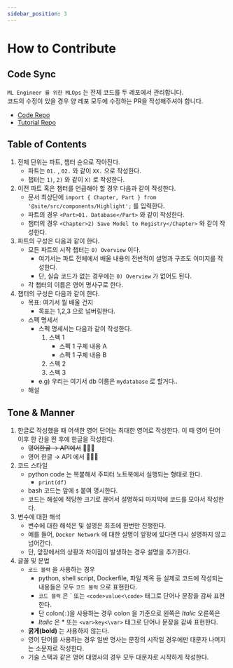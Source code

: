 ```yaml
---
sidebar_position: 3
---
```



# How to Contribute

## Code Sync
`ML Engineer 를 위한 MLOps` 는 전체 코드를 두 레포에서 관리합니다.  
코드의 수정이 있을 경우 양 레포 모두에 수정하는 PR을 작성해주셔야 합니다.
- [Code Repo](https://github.com/mlops-for-mle/mlops-for-mle)
- [Tutorial Repo](https://github.com/mlops-for-mle/tutorial)


## Table of Contents
1. 전체 단위는 파트, 챕터 순으로 작아진다.
    - 파트는 `01.` , `02.` 와 같이 `XX.` 으로 작성한다.
    - 챕터는 `1)`, `2)` 와 같이 `X)` 로 작성한다.
2. 이전 파트 혹은 챕터를 언급해야 할 경우 다음과 같이 작성한다.
    - 문서 최상단에 `import { Chapter, Part } from '@site/src/components/Highlight';` 를 입력한다.
    - 파트의 경우 `<Part>01. Database</Part>` 와 같이 작성한다.
    - 챕터의 경우 `<Chapter>2) Save Model to Registry</Chapter>` 와 같이 작성한다.
3. 파트의 구성은 다음과 같이 한다.
    - 모든 파트의 시작 챕터는 `0) Overview` 이다.
        - 여기서는 파트 전체에서 배울 내용의 전반적이 셜명과 구조도 이미지를 작성한다.
        - 단, 실습 코드가 없는 경우에는 `0) Overview` 가 없어도 된다.
    - 각 챕터의 이름은 영어 명사구로 한다.
4. 챕터의 구성은 다음과 같이 한다.
    - 목표: 여기서 뭘 배울 건지
        - 목표는 1,2,3 으로 넘버링한다.
    - 스펙 명세서
        - 스펙 명세서는 다음과 같이 작성한다.
            1. 스펙 1
                - 스펙 1 구체 내용 A
                - 스펙 1 구체 내용 B
            2. 스펙 2
            3. 스펙 3
        - e.g) 우리는 여기서 db 이름은 `mydatabase` 로 할거다..
    - 해설

## Tone & Manner

1. 한글로 작성했을 때 어색한 영어 단어는 최대한 영어로 작성한다. 이 때 영어 단어 이후 한 칸을 띈 후에 한글을 작성한다.
    - ~~영어한글 → API에서~~ 🙅🏻‍♂️
    - 영어 한글 → API 에서 🙆🏻‍♂️
2. 코드 스타일
    - python code 는 복붙해서 주피터 노트북에서 실행되는 형태로 한다.
        - `print(df)`
    - bash 코드는 앞에 `$` 붙여 명시한다.
    - 코드는 해설에 적당한 크기로 끊어서 설명하되 마지막에 코드를 모아서 작성한다.
3. 변수에 대한 해석
    - 변수에 대한 해석은 및 설명은 최초에 한번만 진행한다.
    - 예를 들어, `Docker Network` 에 대한 설명이 앞장에 있다면 다시 설명하지 않고 넘어간다.
    - 단, 앞장에서의 상황과 차이점이 발생하는 경우 설명을 추가한다. 
4. 글꼴 및 문법
    - `코드 블럭` 을 사용하는 경우
        - python, shell script, Dockerfile, 파일 제목 등 실제로 코드에 작성되는 내용들은 모두 `코드 블럭` 으로 표현한다.
        - `코드 블럭` 은 ` 또는 <code>&lt;code&gt;value&lt;\code&gt;</code> 태그로 단어나 문장을 감싸 표현한다.
        - 단 colon(`:`)을 사용하는 경우 colon 을 기준으로 왼쪽은 *Italic* 오른쪽은 
        - *Italic* 은 * 또는 <code>&lt;var&gt;key&lt;\var&gt;</code> 태그로 단어나 문장을 감싸 표현한다.
    - **굵게(bold)** 는 사용하지 않는다.
    - 영어 단어를 사용하는 경우 일반 명사는 문장의 시작일 경우에만 대문자 나머지는 소문자로 작성한다.
    - 기술 스택과 같은 영어 대명사의 경우 모두 대문자로 시작하게 작성한다. 

